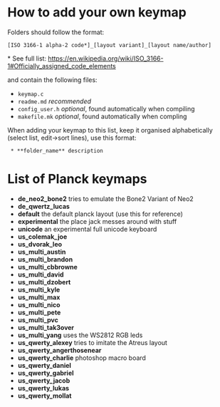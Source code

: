 # How to add your own keymap

Folders should follow the format:

    [ISO 3166-1 alpha-2 code*]_[layout variant]_[layout name/author]

\* See full list: https://en.wikipedia.org/wiki/ISO_3166-1#Officially_assigned_code_elements

and contain the following files:

* `keymap.c`
* `readme.md` *recommended*
* `config_user.h` *optional*, found automatically when compiling
* `makefile.mk` *optional*, found automatically when compling

When adding your keymap to this list, keep it organised alphabetically (select list, edit->sort lines), use this format:

     * **folder_name** description

# List of Planck keymaps

* **de_neo2_bone2** tries to emulate the Bone2 Variant of Neo2
* **de_qwertz_lucas**
* **default** the default planck layout (use this for reference)
* **experimental** the place jack messes around with stuff
* **unicode** an experimental full unicode keyboard
* **us_colemak_joe**
* **us_dvorak_leo**
* **us_multi_austin**
* **us_multi_brandon**
* **us_multi_cbbrowne**
* **us_multi_david**
* **us_multi_dzobert**
* **us_multi_kyle**
* **us_multi_max**
* **us_multi_nico**
* **us_multi_pete**
* **us_multi_pvc**
* **us_multi_tak3over**
* **us_multi_yang** uses the WS2812 RGB leds
* **us_qwerty_alexey** tries to imitate the Atreus layout
* **us_qwerty_angerthosenear**
* **us_qwerty_charlie** photoshop macro board
* **us_qwerty_daniel**
* **us_qwerty_gabriel**
* **us_qwerty_jacob**
* **us_qwerty_lukas**
* **us_qwerty_mollat**